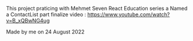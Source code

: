 This project praticing with Mehmet Seven React Education series a Named a ContactList part
finalize video : https://www.youtube.com/watch?v=B_xQBwNG4ug

Made by me on 24 August 2022
